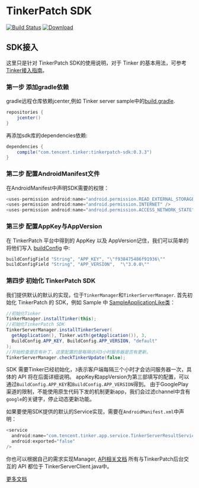 # TinkerPatch SDK

[![Build Status](https://travis-ci.org/TinkerPatch/tinkerpatch-sdk.svg?branch=master)](https://travis-ci.org/TinkerPatch/tinkerpatch-sdk)
[ ![Download](https://api.bintray.com/packages/simsun/maven/tinkerpatch-sdk/images/download.svg) ](https://bintray.com/simsun/maven/tinkerpatch-sdk/_latestVersion)

## SDK接入

这里只是针对 TinkerPatch SDK的使用说明，对于 Tinker 的基本用法，可参考[ Tinker接入指南](https://github.com/Tencent/tinker/wiki/Tinker-%E6%8E%A5%E5%85%A5%E6%8C%87%E5%8D%97)。

### 第一步 添加gradle依赖

gradle远程仓库依赖jcenter,例如 Tinker server sample中的[build.gradle](https://github.com/simpleton/tinker_server_client/blob/master/tinker-server-sample/build.gradle).

```java
repositories {
    jcenter()
}
```

再添加sdk库的dependencies依赖:

```java
dependencies {
    compile("com.tencent.tinker:tinkerpatch-sdk:0.3.3")
}
```

### 第二步 配置AndroidManifest文件

在AndroidManifest中声明SDK需要的权限：

```java
<uses-permission android:name="android.permission.READ_EXTERNAL_STORAGE"/>
<uses-permission android:name="android.permission.INTERNET" />
<uses-permission android:name="android.permission.ACCESS_NETWORK_STATE" />
```

### 第三步 配置AppKey与AppVersion
在 TinkerPatch 平台中得到的 AppKey 以及 AppVersion记住，我们可以简单的将他们写入 [buildConfig](https://github.com/simpleton/tinker_server_client/blob/master/tinker-server-sample/build.gradle#L86) 中:

```java
buildConfigField "String", "APP_KEY", "\"f938475486f91936\""
buildConfigField "String", "APP_VERSION",  "\"3.0.0\""
```

### 第四步 初始化 TinkerPatch SDK

我们提供默认的默认的实现，位于`TinkerManager`和`TinkerServerManager`.
首先初始化 TinkerPatch 的 SDK，例如 Sample 中 [SampleApplicationLike类](https://github.com/simpleton/tinker_server_client/blob/master/tinker-server-sample/src/main/java/tinker/sample/android/app/SampleApplicationLike.java#L93)：

```java
//初始化Tinker
TinkerManager.installTinker(this);
//初始化TinkerPatch SDK
TinkerServerManager.installTinkerServer(
  getApplication(), Tinker.with(getApplication()), 3,
  BuildConfig.APP_KEY, BuildConfig.APP_VERSION, "default"
);
//开始检查是否有补丁，这里配置的是每隔访问3小时服务器是否有更新。
TinkerServerManager.checkTinkerUpdate(false);
```

SDK 需要Tinker已经初始化，`3`表示客户端每隔三个小时才会访问服务器一次，具体的 API 将在后面详细说明。
appKey和appVersion为第三部填写的配置，可以通过`BuildConfig.APP_KEY`和`BuildConfig.APP_VERSION`得到。
由于GooglePlay渠道的限制，不能使用原生代码下发的机制更新app，我们会过滤channel中含有`google`的关键字，停止动态更新功能。

如果要使用SDK提供的默认的Service实现，需要在`AndroidManifest.xml`中声明：

```java
<service
  android:name="com.tencent.tinker.app.service.TinkerServerResultService"
  android:exported="false"
/>
```

你也可以根据自己的需求实现Manager, [API相关文档](http://tinkerpatch.com/Docs/api)
所有与TinkerPatch后台交互的 API 都位于 TinkerServerClient.java中。

[更多文档](http://tinkerpatch.com/Docs/intro)

